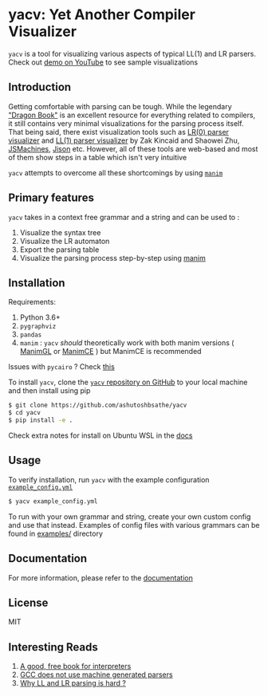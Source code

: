 # yacv: Yet Another Compiler Visualizer

`yacv` is a tool for visualizing various aspects of typical LL(1) and LR parsers. Check out [demo on YouTube](https://www.youtube.com/watch?v=BozB0O0__Qg) to see sample visualizations

## Introduction

Getting comfortable with parsing can be tough. While the legendary ["Dragon Book"](https://suif.stanford.edu/dragonbook/) is an excellent resource for everything related to compilers, it still contains very minimal visualizations for the parsing process itself. That being said, there exist visualization tools such as [LR(0) parser visualizer](https://www.cs.princeton.edu/courses/archive/spring20/cos320/LR0/) and [LL(1) parser visualizer](https://www.cs.princeton.edu/courses/archive/spring20/cos320/LL1/) by Zak Kincaid and Shaowei Zhu, [JSMachines](http://jsmachines.sourceforge.net/machines/lr1.html), [Jison](https://zaa.ch/jison/try/usf/) etc. However, all of these tools are web-based and most of them show steps in a table which isn't very intuitive

`yacv` attempts to overcome all these shortcomings by using [`manim`](https://github.com/3b1b/manim) 

## Primary features
`yacv` takes in a context free grammar and a string and can be used to :

1. Visualize the syntax tree 
2. Visualize the LR automaton
3. Export the parsing table 
4. Visualize the parsing process step-by-step using [manim](https://github.com/3b1b/manim)


## Installation 

Requirements:
1. Python 3.6+
2. `pygraphviz`
3. `pandas`
4. `manim` : `yacv` _should_ theoretically work with both manim versions ( [ManimGL](https://github.com/3b1b/manim) or [ManimCE](https://docs.manim.community/en/v0.4.0/installation.html#installing-manim) ) but ManimCE is recommended

Issues with `pycairo` ? Check [this](https://github.com/pygobject/pycairo/issues/148#issuecomment-770024652)

To install `yacv`, clone the [`yacv` repository on GitHub](https://github.com/ashutoshbsathe/yacv) to your local machine and then install using pip

```bash
$ git clone https://github.com/ashutoshbsathe/yacv 
$ cd yacv 
$ pip install -e .
```

Check extra notes for install on Ubuntu WSL in the [docs](https://ashutoshbsathe.github.io/yacv/getting-started/#notes-for-ubuntu-wsl)
## Usage 
To verify installation, run `yacv` with the example configuration [`example_config.yml`](example_config.yml)

```bash 
$ yacv example_config.yml 
```

To run with your own grammar and string, create your own custom config and use that instead. Examples of config files with various grammars can be found in [examples/](examples) directory

## Documentation
For more information, please refer to the [documentation](https://ashutoshbsathe.github.io/yacv)

## License
MIT

## Interesting Reads 
1. [A good, free book for interpreters](http://craftinginterpreters.com/)
2. [GCC does not use machine generated parsers](https://stackoverflow.com/questions/6319086/are-gcc-and-clang-parsers-really-handwritten)
3. [Why LL and LR parsing is hard ?](https://blog.reverberate.org/2013/09/ll-and-lr-in-context-why-parsing-tools.html)
